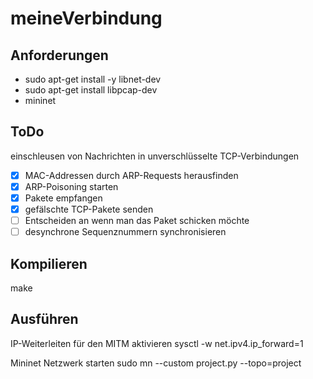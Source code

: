 # meineVerbindung

## Anforderungen

 - sudo apt-get install -y libnet-dev 
 - sudo apt-get install libpcap-dev
 - mininet

## ToDo

einschleusen von Nachrichten in unverschlüsselte TCP-Verbindungen


- [X] MAC-Addressen durch ARP-Requests herausfinden
- [X] ARP-Poisoning starten
- [X] Pakete empfangen
- [X] gefälschte TCP-Pakete senden
- [ ] Entscheiden an wenn man das Paket schicken möchte
- [ ] desynchrone Sequenznummern synchronisieren

## Kompilieren

make

## Ausführen

IP-Weiterleiten für den MITM aktivieren 
    sysctl -w net.ipv4.ip_forward=1

Mininet Netzwerk starten
    sudo mn --custom project.py --topo=project